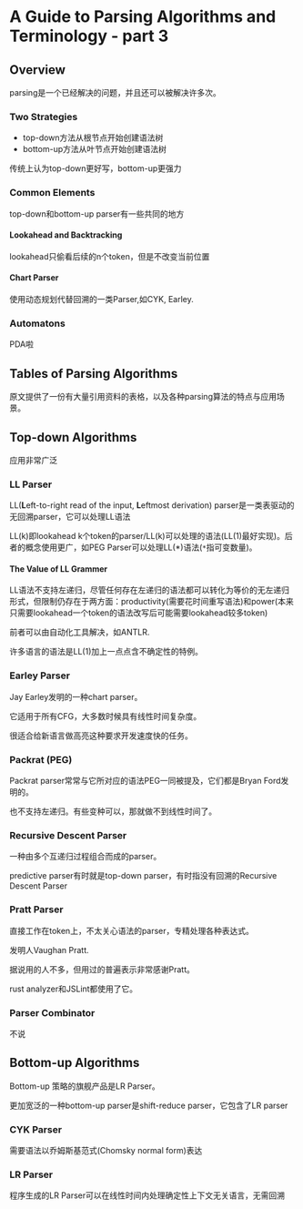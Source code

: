 # A Guide to Parsing Algorithms and Terminology - part 3

## Overview

parsing是一个已经解决的问题，并且还可以被解决许多次。

### Two Strategies

+ top-down方法从根节点开始创建语法树
+ bottom-up方法从叶节点开始创建语法树

传统上认为top-down更好写，bottom-up更强力

### Common Elements

top-down和bottom-up parser有一些共同的地方

#### Lookahead and Backtracking

lookahead只偷看后续的n个token，但是不改变当前位置


#### Chart Parser

使用动态规划代替回溯的一类Parser,如CYK, Earley.

### Automatons

PDA啦

## Tables of Parsing Algorithms

原文提供了一份有大量引用资料的表格，以及各种parsing算法的特点与应用场景。

## Top-down Algorithms

应用非常广泛

### LL Parser

LL(**L**eft-to-right read of the input, **L**eftmost derivation) parser是一类表驱动的无回溯parser，它可以处理LL语法

LL(k)即lookahead k个token的parser/LL(k)可以处理的语法(LL(1)最好实现)。后者的概念使用更广，如PEG Parser可以处理LL(*)语法(`*`指可变数量)。

#### The Value of LL Grammer

LL语法不支持左递归，尽管任何存在左递归的语法都可以转化为等价的无左递归形式，但限制仍存在于两方面：productivity(需要花时间重写语法)和power(本来只需要lookahead一个token的语法改写后可能需要lookahead较多token)

前者可以由自动化工具解决，如ANTLR.

许多语言的语法是LL(1)加上一点点含不确定性的特例。

### Earley Parser

Jay Earley发明的一种chart parser。

它适用于所有CFG，大多数时候具有线性时间复杂度。

很适合给新语言做高亮这种要求开发速度快的任务。

### Packrat (PEG)

Packrat parser常常与它所对应的语法PEG一同被提及，它们都是Bryan Ford发明的。

也不支持左递归。有些变种可以，那就做不到线性时间了。

### Recursive Descent Parser

一种由多个互递归过程组合而成的parser。

predictive parser有时就是top-down parser，有时指没有回溯的Recursive Descent Parser

### Pratt Parser

直接工作在token上，不太关心语法的parser，专精处理各种表达式。

发明人Vaughan Pratt.

据说用的人不多，但用过的普遍表示非常感谢Pratt。

rust analyzer和JSLint都使用了它。

### Parser Combinator

不说

## Bottom-up Algorithms

Bottom-up 策略的旗舰产品是LR Parser。

更加宽泛的一种bottom-up parser是shift-reduce parser，它包含了LR parser

### CYK Parser

需要语法以乔姆斯基范式(Chomsky normal form)表达

### LR Parser

程序生成的LR Parser可以在线性时间内处理确定性上下文无关语言，无需回溯
